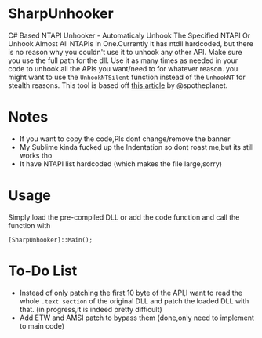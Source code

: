 # SharpUnhooker
C# Based NTAPI Unhooker - Automaticaly Unhook The Specified NTAPI Or Unhook Almost All NTAPIs In One.Currently it has ntdll hardcoded, but there is no reason why you couldn't use it to unhook any other API. Make sure you use the full path for the dll.
Use it as many times as needed in your code to unhook all the APIs you want/need to for whatever reason.
you might want to use the `UnhookNTSilent` function instead of the `UnhookNT` for stealth reasons.
This tool is based off [this article](https://ired.team/offensive-security/defense-evasion/bypassing-cylance-and-other-avs-edrs-by-unhooking-windows-apis) by @spotheplanet.

# Notes
- If you want to copy the code,Pls dont change/remove the banner
- My Sublime kinda fucked up the Indentation so dont roast me,but its still works tho
- It have NTAPI list hardcoded (which makes the file large,sorry)

# Usage
Simply load the pre-compiled DLL or add the code function and call the function with 
```
[SharpUnhooker]::Main();
```

# To-Do List
- Instead of only patching the first 10 byte of the API,I want to read the whole `.text section` of the original DLL and patch the loaded DLL with that. (in progress,it is indeed pretty difficult)
- Add ETW and AMSI patch to bypass them (done,only need to implement to main code)
